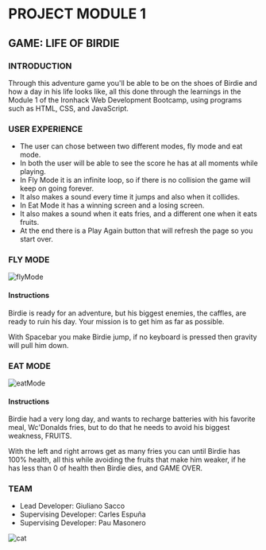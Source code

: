 # PROJECT MODULE 1
## GAME: LIFE OF BIRDIE
### INTRODUCTION
Through this adventure game you'll be able to be on the shoes of Birdie and how a day in his life looks like, all this done through the learnings in the Module 1 of the Ironhack Web Development Bootcamp, using programs such as HTML, CSS, and JavaScript.
### USER EXPERIENCE
- The user can chose between two different modes, fly mode and eat mode.
- In both the user will be able to see the score he has at all moments while playing.
- In Fly Mode it is an infinite loop, so if there is no collision the game will keep on going forever.
- It also makes a sound every time it jumps and also when it collides.
- In Eat Mode it has a winning screen and a losing screen.
- It also makes a sound when it eats fries, and a different one when it eats fruits.
- At the end there is a Play Again button that will refresh the page so you start over.
### FLY MODE
![flyMode](https://user-images.githubusercontent.com/114494639/196989013-ab7d3153-15dd-424b-a534-5a27a72df28a.png)
#### Instructions
  Birdie is ready for an adventure, but his biggest enemies, the caffles, are ready to ruin his day. Your mission is to get him as far as possible. 
  
  With Spacebar you make Birdie jump, if no keyboard is pressed then gravity will pull him down.

### EAT MODE
![eatMode](https://user-images.githubusercontent.com/114494639/196989146-b7d3e856-5436-42c5-b328-b6c9e3313206.png)

#### Instructions
  Birdie had a very long day, and wants to recharge batteries with his favorite meal, Wc'Donalds fries, but to do that he needs to avoid his biggest weakness, FRUITS.
  
  With the left and right arrows get as many fries you can until Birdie has 100% health, all this while avoiding the fruits that make him weaker, if he has less than 0 of health then Birdie dies, and GAME OVER.
  
### TEAM
- Lead Developer: Giuliano Sacco
- Supervising Developer: Carles Espuña
- Supervising Developer: Pau Masonero

![cat](https://user-images.githubusercontent.com/114494639/196988801-889b3d74-63ca-4eec-b5c8-84d52e863dde.gif)


